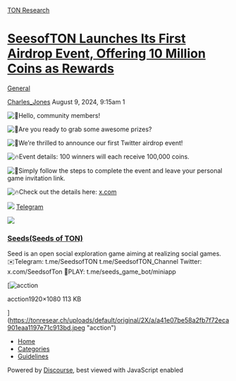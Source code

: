 [TON Research](/)

# [SeesofTON Launches Its First Airdrop Event, Offering 10 Million Coins as Rewards](/t/seesofton-launches-its-first-airdrop-event-offering-10-million-coins-as-rewards/29988)

[General](/c/general/4) 

    

[Charles\_Jones](https://tonresear.ch/u/Charles_Jones)   August 9, 2024, 9:15am  1

![:partying_face:](https://tonresear.ch/images/emoji/twitter/partying_face.png?v=12 ":partying_face:")Hello, community members!

![:rocket:](https://tonresear.ch/images/emoji/twitter/rocket.png?v=12 ":rocket:")Are you ready to grab some awesome prizes?

![:tada:](https://tonresear.ch/images/emoji/twitter/tada.png?v=12 ":tada:")We’re thrilled to announce our first Twitter airdrop event!

![:fire:](https://tonresear.ch/images/emoji/twitter/fire.png?v=12 ":fire:")Event details: 100 winners will each receive 100,000 coins.

![:confetti_ball:](https://tonresear.ch/images/emoji/twitter/confetti_ball.png?v=12 ":confetti_ball:")Simply follow the steps to complete the event and leave your personal game invitation link.

![:fire:](https://tonresear.ch/images/emoji/twitter/fire.png?v=12 ":fire:")Check out the details here: [x.com](https://x.com/SeedsofTon/status/1821809575693316351)

![](https://telegram.org/img/website_icon.svg?4) [Telegram](https://t.me/SeedsofTON)

![](https://tonresear.ch/uploads/default/original/2X/f/f226257e3cb311f0c516862c3cf85a3ecfe8ccbe.jpeg)

### [Seeds(Seeds of TON)](https://t.me/SeedsofTON)

Seed is an open social exploration game aiming at realizing social games. ✉️Telegram: t.me/SeedsofTON t.me/SeedsofTON\_Channel Twitter: x.com/SeedsofTon 📱PLAY: t.me/seeds\_game\_bot/miniapp

[![acction](https://tonresear.ch/uploads/default/optimized/2X/a/a41e07be58a2fb7f72eca901eaa1197e71c913bd_2_690x388.jpeg)

acction1920×1080 113 KB

](https://tonresear.ch/uploads/default/original/2X/a/a41e07be58a2fb7f72eca901eaa1197e71c913bd.jpeg "acction")

 

*   [Home](/)
*   [Categories](/categories)
*   [Guidelines](/guidelines)

Powered by [Discourse](https://www.discourse.org), best viewed with JavaScript enabled